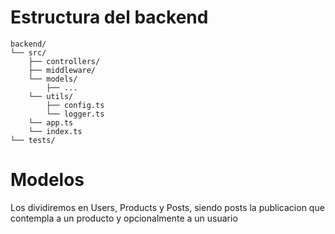 # Estructura del backend

```
backend/    
└── src/
    ├── controllers/
    ├── middleware/
    └── models/
        ├── ...
    └── utils/
        ├── config.ts
        └── logger.ts
    └── app.ts
    └── index.ts
└── tests/
```


# Modelos
Los dividiremos en Users, Products y Posts, siendo posts la publicacion que contempla a un producto y opcionalmente a un usuario


